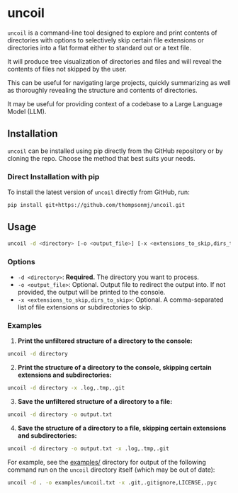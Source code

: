 # uncoil

`uncoil` is a command-line tool designed to explore and print contents of directories with options to selectively skip certain file extensions or directories into a flat format either to standard out or a text file. 

It will produce tree visualization of directories and files and will reveal the contents of files not skipped by the user. 

This can be useful for navigating large projects, quickly summarizing as well as thoroughly revealing the structure and contents of directories.

It may be useful for providing context of a codebase to a Large Language Model (LLM).

## Installation

`uncoil` can be installed using pip directly from the GitHub repository or by cloning the repo. Choose the method that best suits your needs.

### Direct Installation with pip

To install the latest version of `uncoil` directly from GitHub, run:

```bash
pip install git+https://github.com/thompsonmj/uncoil.git
```

## Usage
```bash
uncoil -d <directory> [-o <output_file>] [-x <extensions_to_skip,dirs_to_skip>]
```

### Options

- `-d <directory>`: **Required.** The directory you want to process.
- `-o <output_file>`: Optional. Output file to redirect the output into. If not provided, the output will be printed to the console.
- `-x <extensions_to_skip,dirs_to_skip>`: Optional. A comma-separated list of file extensions or subdirectories to skip.

### Examples

1. **Print the unfiltered structure of a directory to the console:**
```bash
uncoil -d directory
```
2. **Print the structure of a directory to the console, skipping certain extensions and subdirectories:**
```bash
uncoil -d directory -x .log,.tmp,.git
```
3. **Save the unfiltered structure of a directory to a file:**
```bash
uncoil -d directory -o output.txt
```
4. **Save the structure of a directory to a file, skipping certain extensions and subdirectories:**
```bash
uncoil -d directory -o output.txt -x .log,.tmp,.git
```

For example, see the [examples/](examples/) directory for output of the following command run on the `uncoil` directory itself (which may be out of date):

```bash
uncoil -d . -o examples/uncoil.txt -x .git,.gitignore,LICENSE,.pyc
```
